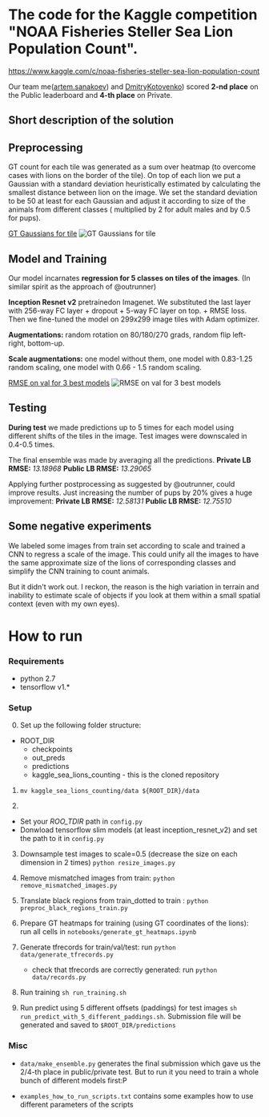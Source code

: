 # The code for the Kaggle competition "NOAA Fisheries Steller Sea Lion Population Count".
https://www.kaggle.com/c/noaa-fisheries-steller-sea-lion-population-count

Our team  me([artem.sanakoev][1]) and [DmitryKotovenko][2]) scored **2-nd place** on the Public leaderboard and **4-th place** on Private.


## Short description of the solution


Preprocessing
--------------

GT count for each tile was generated as a sum over heatmap (to overcome cases with lions on the border of the tile).   On top of each lion we put a Gaussian with a standard deviation heuristically estimated by calculating the smallest distance between lion on the image.
We set the standard deviation to be 50 at least for each Gaussian and adjust it according to size of the animals from different classes (
multiplied by 2 for adult males and by 0.5 for pups).

<a href="https://ibb.co/hhAda5">GT Gaussians for tile</a>
![GT Gaussians for tile][3]


Model and Training
------
Our model incarnates **regression for 5 classes on tiles of the images**. (In similar spirit as the approach of @outrunner)

**Inception Resnet v2** pretrainedon Imagenet.
We substituted the last layer with 256-way FC layer + dropout + 5-way FC layer on top. + RMSE loss.
Then we fine-tuned the model on 299x299 image tiles with Adam optimizer.

**Augmentations:**  random rotation on 80/180/270 grads, random flip left-right, bottom-up.

**Scale augmentations:** one model without them, one model with 0.83-1.25 random scaling, one model with 0.66 - 1.5 random scaling.

<a href="https://ibb.co/kVhwTQ">RMSE on val for 3 best models</a>
![RMSE on val for 3 best models][4]


Testing
-------

**During test** we made predictions up to 5 times for each model using different shifts of the tiles in the image.
Test images were downscaled in 0.4-0.5 times.

The final ensemble was made by averaging all the predictions.
**Private LB RMSE:** *13.18968*
**Public LB RMSE:** *13.29065*

Applying further postprocessing as suggested by @outrunner, could improve results.
Just increasing the number of pups by 20% gives a huge improvement:
**Private LB RMSE:**  *12.58131*
**Public LB RMSE:** *12.75510*


Some negative experiments
-------

We labeled some images from train set according to scale and trained a CNN to regress a scale of the image.   This could unify all the images to have the same approximate size of the lions of corresponding classes and simplify the CNN training to count animals.

But it didn't work out.   I reckon, the reason is the high variation in terrain and inability to estimate scale of objects if you look at them within a small spatial context (even with my own eyes).


# How to run

### Requirements

- python 2.7
- tensorflow v1.*

### Setup

0. Set up the following folder structure:
- ROOT_DIR
    - checkpoints
    - out_preds
    - predictions
    - kaggle_sea_lions_counting  - this is the cloned repository

1. `mv kaggle_sea_lions_counting/data ${ROOT_DIR}/data`

2.
- Set your *ROO_TDIR* path in `config.py`
- Donwload tensorflow slim models (at least inception_resnet_v2) and set the path to it in `config.py`

3. Downsample test images to scale=0.5 (decrease the size on each dimension in 2 times)
`python resize_images.py`

4. Remove mismatched images from train: `python remove_mismatched_images.py`

5. Translate black regions from train_dotted to train : `python preproc_black_regions_train.py`

6. Prepare GT heatmaps for training (using GT coordinates of the lions):
run all cells in `notebooks/generate_gt_heatmaps.ipynb`

7. Generate tfrecords for train/val/test: run `python data/generate_tfrecords.py`
    - check that tfrecords are correctly generated: run `python data/records.py`

7. Run training `sh run_training.sh`

8. Run predict using 5 different offsets (paddings) for test images `sh run_predict_with_5_different_paddings.sh`.
Submission file will be generated and saved to `$ROOT_DIR/predictions`


### Misc

- `data/make_ensemble.py` generates the final submission which gave us the 2/4-th place in public/private test.
But to run it you need to train a whole bunch of different models first:P

- `examples_how_to_run_scripts.txt` contains some examples how to use different parameters of the scripts


  [1]: https://www.kaggle.com/asanakoev
  [2]: https://www.kaggle.com/chelovekparohod
  [3]: https://preview.ibb.co/bJ5Bv5/Screenshot_from_2017_06_28_16_28_57.png
  [4]: https://preview.ibb.co/jx6O8Q/Screenshot_from_2017_06_28_17_02_17.png